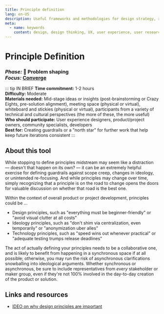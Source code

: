 ```yaml
---
title: Principle definition
lang: en-US
description: Useful frameworks and methodologies for design strategy, research and testing
meta:
  - name: keywords
    content: design, design thinking, UX, user experience, user research, user testing
---
```


# Principle Definition

### _Phase:_ 🎨 Problem shaping<br/> _Focus:_ [Converge](/tools/#converge)

::: tip IN BRIEF
**Time commitment:** 1-2 hours  
**Difficulty:** Moderate  
**Materials needed:** Mid-stage ideas or insights (post-brainstorming or Crazy Eights, pre-solution alignment), meeting space (physical or virtual), whiteboard and stickies (physical or virtual), participants from a variety of technical and cultural perspectives (the more of these, the more useful)  
**Who should participate:** User experience designers, product/project owners, community specialists, developers  
**Best for:** Creating guardrails or a "north star" for further work that help keep future iterations consistent
:::

## About this tool

While stopping to define principles midstream may seem like a distraction — doesn't that happen on its own? — it can be an extremely helpful exercise for defining guardrails against scope creep, changes in ideology, or unintended re-focusing. And while principles may change over time, simply recognizing that a principle is on the road to change opens the doors for valuable discussion on whether that road is the best one.

Within the context of overall product or project development, principles could be ...

* Design principles, such as "everything must be beginner-friendly" or "avoid visual clutter at all costs"
* Ideology principles, such as "don't shim via centralization, even temporarily" or "anonymization uber alles"
* Technology principles, such as "speed wins out whenever practical" or "adequate testing trumps release deadlines"

The act of actually defining your principles needs to be a collaborative one, and is likely to benefit from happening in a synchronous space if at all possible; otherwise, you may run the risk of asynchronous clarifications snowballing into ideological arguments. Whether synchronous or asynchronous, be sure to include representatives from _every_ stakeholder or maker group, even if they're not 100% involved in the day-to-day creation of the product or solution.

## Links and resources

* [IDEO on why design principles are important](http://www.designkit.org/methods/27)
